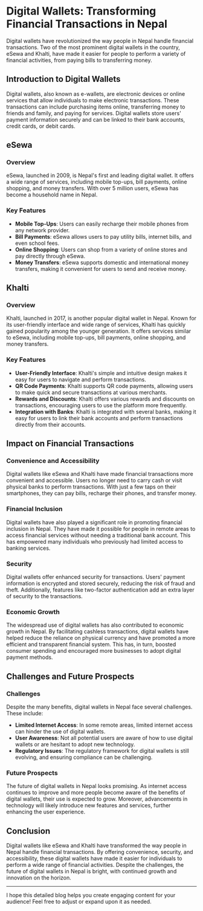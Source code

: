 # **Digital Wallets: Transforming Financial Transactions in Nepal**

Digital wallets have revolutionized the way people in Nepal handle financial transactions. Two of the most prominent digital wallets in the country, eSewa and Khalti, have made it easier for people to perform a variety of financial activities, from paying bills to transferring money.

## **Introduction to Digital Wallets**

Digital wallets, also known as e-wallets, are electronic devices or online services that allow individuals to make electronic transactions. These transactions can include purchasing items online, transferring money to friends and family, and paying for services. Digital wallets store users' payment information securely and can be linked to their bank accounts, credit cards, or debit cards.

## **eSewa**

### **Overview**

eSewa, launched in 2009, is Nepal's first and leading digital wallet. It offers a wide range of services, including mobile top-ups, bill payments, online shopping, and money transfers. With over 5 million users, eSewa has become a household name in Nepal.

### **Key Features**

- **Mobile Top-Ups**: Users can easily recharge their mobile phones from any network provider.
- **Bill Payments**: eSewa allows users to pay utility bills, internet bills, and even school fees.
- **Online Shopping**: Users can shop from a variety of online stores and pay directly through eSewa.
- **Money Transfers**: eSewa supports domestic and international money transfers, making it convenient for users to send and receive money.

## **Khalti**

### **Overview**

Khalti, launched in 2017, is another popular digital wallet in Nepal. Known for its user-friendly interface and wide range of services, Khalti has quickly gained popularity among the younger generation. It offers services similar to eSewa, including mobile top-ups, bill payments, online shopping, and money transfers.

### **Key Features**

- **User-Friendly Interface**: Khalti's simple and intuitive design makes it easy for users to navigate and perform transactions.
- **QR Code Payments**: Khalti supports QR code payments, allowing users to make quick and secure transactions at various merchants.
- **Rewards and Discounts**: Khalti offers various rewards and discounts on transactions, encouraging users to use the platform more frequently.
- **Integration with Banks**: Khalti is integrated with several banks, making it easy for users to link their bank accounts and perform transactions directly from their accounts.

## **Impact on Financial Transactions**

### **Convenience and Accessibility**

Digital wallets like eSewa and Khalti have made financial transactions more convenient and accessible. Users no longer need to carry cash or visit physical banks to perform transactions. With just a few taps on their smartphones, they can pay bills, recharge their phones, and transfer money.

### **Financial Inclusion**

Digital wallets have also played a significant role in promoting financial inclusion in Nepal. They have made it possible for people in remote areas to access financial services without needing a traditional bank account. This has empowered many individuals who previously had limited access to banking services.

### **Security**

Digital wallets offer enhanced security for transactions. Users' payment information is encrypted and stored securely, reducing the risk of fraud and theft. Additionally, features like two-factor authentication add an extra layer of security to the transactions.

### **Economic Growth**

The widespread use of digital wallets has also contributed to economic growth in Nepal. By facilitating cashless transactions, digital wallets have helped reduce the reliance on physical currency and have promoted a more efficient and transparent financial system. This has, in turn, boosted consumer spending and encouraged more businesses to adopt digital payment methods.

## **Challenges and Future Prospects**

### **Challenges**

Despite the many benefits, digital wallets in Nepal face several challenges. These include:

- **Limited Internet Access**: In some remote areas, limited internet access can hinder the use of digital wallets.
- **User Awareness**: Not all potential users are aware of how to use digital wallets or are hesitant to adopt new technology.
- **Regulatory Issues**: The regulatory framework for digital wallets is still evolving, and ensuring compliance can be challenging.

### **Future Prospects**

The future of digital wallets in Nepal looks promising. As internet access continues to improve and more people become aware of the benefits of digital wallets, their use is expected to grow. Moreover, advancements in technology will likely introduce new features and services, further enhancing the user experience.

## **Conclusion**

Digital wallets like eSewa and Khalti have transformed the way people in Nepal handle financial transactions. By offering convenience, security, and accessibility, these digital wallets have made it easier for individuals to perform a wide range of financial activities. Despite the challenges, the future of digital wallets in Nepal is bright, with continued growth and innovation on the horizon.

---

I hope this detailed blog helps you create engaging content for your audience! Feel free to adjust or expand upon it as needed.
